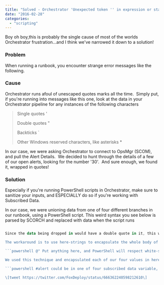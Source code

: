 ```yaml
---
title: "Solved - Orchestrator 'Unexpected token '' in expression or statement'"
date: "2016-02-28"
categories: 
  - "scripting"
---
```


Boy oh boy,this is probably the single cause of most of the worlds Orchestrator frustration...and I think we've narrowed it down to a solution!

### Problem

When running a runbook, you encounter strange error messages like the following.



### Cause

Orchestrator runs afoul of unescaped quotes marks all the time.  Simply put, if you're running into messages like this one, look at the data in your Orchestrator pipeline for any instances of the following characters

> Single quotes '
> 
> Double quotes "
> 
> Backticks \`
> 
> Other Windows reserved characters, like asterisks \*

In our case, we were asking Orchestrator to connect to OpsMgr (SCOM), and pull the Alert Details.  We decided to hunt through the details of a few of our open alerts, looking for the number '30'.  And sure enough, we found it, wrapped in quotes!



### Solution

Especially if you're running PowerShell scripts in Orchestrator, make sure to sanitize your inputs, and ESPECIALLY do so if you're working with Subscribed Data.

In our case, we were unioning data from one of four different branches in our runbook, using a PowerShell script. This weird syntax you see below is parsed by SCORCH and replaced with data when the script runs

```powershell #alert could be in one of four subscribed data variable, grab them all, and only select the ones with a value $AlertDescription = "\\\`d.T.~Ed/{7A0178D7-4832-42E4-89B5-CDE1D78DAA21}.ManagementGroup\\\`d.T.~Ed/", "\\\`d.T.~Ed/{464D77D7-C726-4391-855D-EA601A859AD0}.ManagementGroup\\\`d.T.~Ed/", "\\\`d.T.~Ed/{D9229F99-59FE-4F00-9274-E13A1205D388}.ManagementGroup\\\`d.T.~Ed/", "\\\`d.T.~Ed/{5F4E8FAA-B737-4DEB-973D-09A6C4E5D8C2}.ManagementGroup\\\`d.T.~Ed/" | ForEach-Object {if ($\_) {$\_}} \[/code\]

Since the data being dropped in would have a double quote in it, this would break out of the string we're defining here.

The workaround is to use here-strings to encapsulate the whole body of the string. Here-strings start with an AT Sign followed by a quote. PowerShell ignores all formatting characters within the text that follows, until it runs into a new line starting with a quote, followed by an AT sign. Like so.

```powershell @" Put anything here, and PowerShell will respect white-space and ignore special characters, like single or double quotes "@ \[/code\]

We used this technique and encapsulated each of our four values in here-strings. Problem solved.

```powershell #alert could be in one of four subscribed data variable, grab them all, and only select the ones with a value $AlertDescription = @" \\\`d.T.~Ed/{7A0178D7-4832-42E4-89B5-CDE1D78DAA21}.Description\\\`d.T.~Ed/ "@, @" \\\`d.T.~Ed/{464D77D7-C726-4391-855D-EA601A859AD0}.Description\\\`d.T.~Ed/ "@, @" \\\`d.T.~Ed/{D9229F99-59FE-4F00-9274-E13A1205D388}.Description\\\`d.T.~Ed/ "@, @" \\\`d.T.~Ed/{5F4E8FAA-B737-4DEB-973D-09A6C4E5D8C2}.Description\\\`d.T.~Ed/ "@ | ForEach-Object {if ($\_) {$\_}} \[/code\]

\[tweet https://twitter.com/FoxDeploy/status/666362240598212610\]
